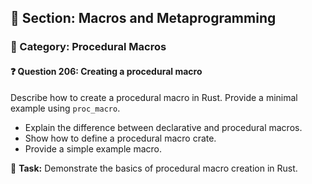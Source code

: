 ## 📘 Section: Macros and Metaprogramming  
### 🔹 Category: Procedural Macros  
#### ❓ Question 206: Creating a procedural macro

Describe how to create a procedural macro in Rust. Provide a minimal example using `proc_macro`.

- Explain the difference between declarative and procedural macros.
- Show how to define a procedural macro crate.
- Provide a simple example macro.

🔧 **Task:** Demonstrate the basics of procedural macro creation in Rust.
